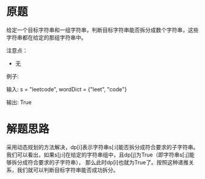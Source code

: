 # 原题
给定一个目标字符串和一组字符串，判断目标字符串能否拆分成数个字符串，这些字符串都在给定的那组字符串中。

注意点：

  - 无

例子:

输入: s = "leetcode", wordDict = {"leet", "code"}

输出: True

# 解题思路
采用动态规划的方法解决，dp[i]表示字符串s[:i]能否拆分成符合要求的子字符串。
我们可以看出，如果s[j:i]在给定的字符串组中，且dp[j]为True（即字符串s[:j]能够拆分成符合要求的子字符串），
那么此时dp[i]也就为True了。按照这种递推关系，我们就可以判断目标字符串能否成功拆分。
